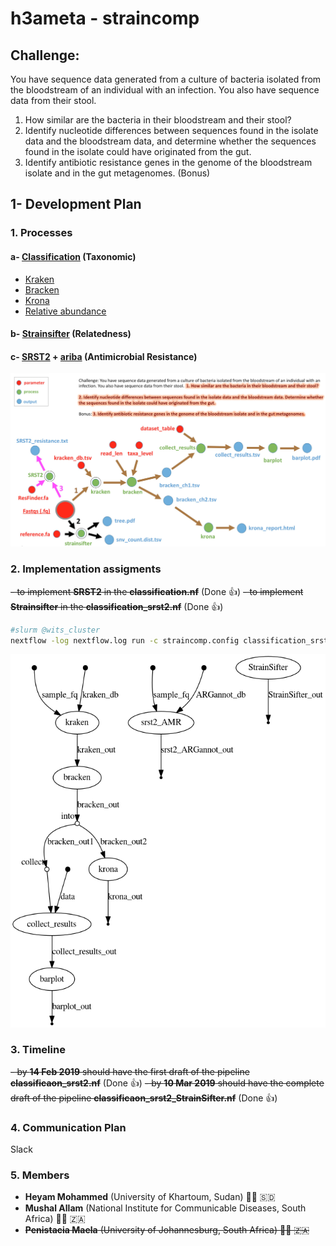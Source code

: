 # h3ameta - straincomp

## Challenge:
You have sequence data generated from a culture of bacteria isolated from the bloodstream of an individual with an infection. You also have sequence data from their stool.
1. How similar are the bacteria in their bloodstream and their stool?
2. Identify nucleotide differences between sequences found in the isolate data and the bloodstream data, and determine whether the sequences found in the isolate could have originated from the gut.
3. Identify antibiotic resistance genes in the genome of the bloodstream isolate and in the gut metagenomes. (Bonus)

## 1- Development Plan

### 1. Processes
#### a- [Classification](https://github.com/h3abionet/h3ameta/tree/master/examples/taxonomic_classification) (Taxonomic)
- [Kraken](http://ccb.jhu.edu/software/kraken/)
- [Bracken](https://github.com/jenniferlu717/Bracken) 
- [Krona](https://github.com/marbl/Krona/wiki)
- [Relative abundance](https://github.com/h3abionet/h3ameta/blob/master/examples/taxonomic_classification/bin/composition_barplot.R)
#### b- [Strainsifter](https://github.com/tamburinif/StrainSifter) (Relatedness)
#### c- [SRST2](https://github.com/katholt/srst2) + [ariba](https://github.com/sanger-pathogens/ariba) (Antimicrobial Resistance)

![straincomp_flowchart](https://github.com/h3abionet/h3ameta/blob/master/straincomp/straincomp_flowchart.jpg "straincomp_flowchart.jpg ")

### 2. Implementation assigments
~~- to implement **SRST2** in the **classification.nf**~~ (Done :+1:)
~~- to implement **Strainsifter** in the **classification_srst2.nf**~~ (Done :+1:)

```bash
#slurm @wits_cluster
nextflow -log nextflow.log run -c straincomp.config classification_srst2.nt -profile wits -resume
```
![classification_srst2_flowchart](https://github.com/h3abionet/h3ameta/blob/master/straincomp/flowchart.png "classification_srst2_flowchart")

### 3. Timeline
~~- by **14 Feb 2019** should have the first draft of the pipeline **classificaon_srst2.nf**~~ (Done :+1:)
~~- by **10 Mar 2019** should have the complete draft of the pipeline **classificaon_srst2_StrainSifter.nf**~~ (Done :+1:)

### 4. Communication Plan
Slack

### 5. Members
- **Heyam Mohammed** (University of Khartoum, Sudan) 👩🏻 🇸🇩
- **Mushal Allam** (National Institute for Communicable Diseases, South Africa) 👨🏽 🇿🇦
- ~~**Penistacia Maela** (University of Johannesburg, South Africa) 👩🏻 🇿🇦~~

